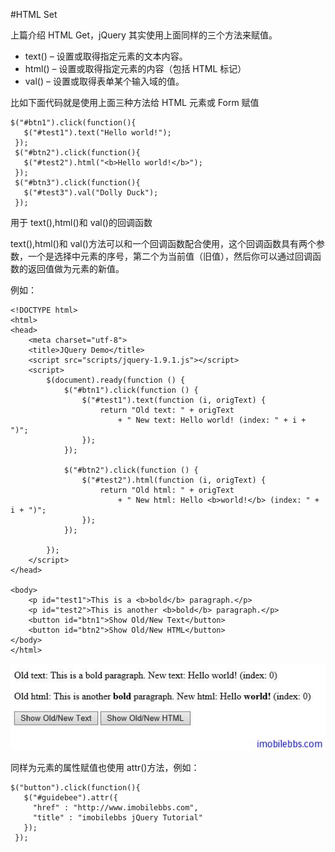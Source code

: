 #HTML Set

上篇介绍 HTML Get，jQuery 其实使用上面同样的三个方法来赋值。

- text() – 设置或取得指定元素的文本内容。
- html() – 设置或取得指定元素的内容（包括 HTML 标记）
- val() – 设置或取得表单某个输入域的值。

比如下面代码就是使用上面三种方法给 HTML 元素或 Form 赋值

```
$("#btn1").click(function(){
   $("#test1").text("Hello world!");
 });
 $("#btn2").click(function(){
   $("#test2").html("<b>Hello world!</b>");
 });
 $("#btn3").click(function(){
   $("#test3").val("Dolly Duck");
 });
```

用于 text(),html()和 val()的回调函数

text(),html()和 val()方法可以和一个回调函数配合使用，这个回调函数具有两个参数，一个是选择中元素的序号，第二个为当前值（旧值），然后你可以通过回调函数的返回值做为元素的新值。

例如：

```
<!DOCTYPE html>
<html>
<head>
    <meta charset="utf-8">
    <title>JQuery Demo</title>
    <script src="scripts/jquery-1.9.1.js"></script>
    <script>
        $(document).ready(function () {
            $("#btn1").click(function () {
                $("#test1").text(function (i, origText) {
                    return "Old text: " + origText
                        + " New text: Hello world! (index: " + i + ")";
                });
            });

            $("#btn2").click(function () {
                $("#test2").html(function (i, origText) {
                    return "Old html: " + origText
                        + " New html: Hello <b>world!</b> (index: " + i + ")";
                });
            });

        });
    </script>
</head>

<body>
    <p id="test1">This is a <b>bold</b> paragraph.</p>
    <p id="test2">This is another <b>bold</b> paragraph.</p>
    <button id="btn1">Show Old/New Text</button>
    <button id="btn2">Show Old/New HTML</button>
</body>
</html>
```

![](images/5.png)

同样为元素的属性赋值也使用 attr()方法，例如：

```
$("button").click(function(){
   $("#guidebee").attr({
     "href" : "http://www.imobilebbs.com",
     "title" : "imobilebbs jQuery Tutorial"
   });
 }); 
```

